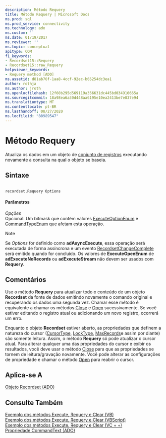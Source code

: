 ```yaml
---
description: Método Requery
title: Método Requery | Microsoft Docs
ms.prod: sql
ms.prod_service: connectivity
ms.technology: ado
ms.custom: ''
ms.date: 01/19/2017
ms.reviewer: ''
ms.topic: conceptual
apitype: COM
f1_keywords:
- Recordset15::Requery
- Recordset15::raw_Requery
helpviewer_keywords:
- Requery method [ADO]
ms.assetid: d81ab76f-1aa8-4ccf-92ec-b65254dc3ea1
author: rothja
ms.author: jroth
ms.openlocfilehash: 12f60b295d569119a356631dc445bd034916665a
ms.sourcegitcommit: 18a98ea6a30d448aa6195e10ea2413be7e837e94
ms.translationtype: MT
ms.contentlocale: pt-BR
ms.lasthandoff: 08/27/2020
ms.locfileid: "88989547"
---
```

# <a name="requery-method"></a>Método Requery
Atualiza os dados em um objeto de [conjunto de registros](./recordset-object-ado.md) executando novamente a consulta na qual o objeto se baseia.  
  
## <a name="syntax"></a>Sintaxe  
  
```  
  
recordset.Requery Options  
```  
  
#### <a name="parameters"></a>Parâmetros  
 *Opções*  
 Opcional. Um bitmask que contém valores [ExecuteOptionEnum](./executeoptionenum.md) e [CommandTypeEnum](./commandtypeenum.md) que afetam esta operação.  
  
> [!NOTE]
>  Se *Options* for definido como **adAsyncExecute**, essa operação será executada de forma assíncrona e um evento [RecordsetChangeComplete](./willchangerecordset-and-recordsetchangecomplete-events-ado.md) será emitido quando for concluído. Os valores de **ExecuteOpenEnum** de **adExecuteNoRecords** ou **adExecuteStream** não devem ser usados com **Requery**.  
  
## <a name="remarks"></a>Comentários  
 Use o método **Requery** para atualizar todo o conteúdo de um objeto **Recordset** da fonte de dados emitindo novamente o comando original e recuperando os dados uma segunda vez. Chamar esse método é equivalente a chamar os métodos [Close](./close-method-ado.md) e [Open](./open-method-ado-recordset.md) sucessivamente. Se você estiver editando o registro atual ou adicionando um novo registro, ocorrerá um erro.  
  
 Enquanto o objeto **Recordset** estiver aberto, as propriedades que definem a natureza do cursor ([CursorType](./cursortype-property-ado.md), [LockType](./locktype-property-ado.md), [MaxRecords](./maxrecords-property-ado.md)e assim por diante) são somente leitura. Assim, o método **Requery** só pode atualizar o cursor atual. Para alterar qualquer uma das propriedades do cursor e exibir os resultados, você deve usar o método [Close](./close-method-ado.md) para que as propriedades se tornem de leitura/gravação novamente. Você pode alterar as configurações de propriedade e chamar o método [Open](./open-method-ado-recordset.md) para reabrir o cursor.  
  
## <a name="applies-to"></a>Aplica-se A  
 [Objeto Recordset (ADO)](./recordset-object-ado.md)  
  
## <a name="see-also"></a>Consulte Também  
 [Exemplo dos métodos Execute, Requery e Clear (VB)](./execute-requery-and-clear-methods-example-vb.md)   
 [Exemplo dos métodos Execute, Requery e Clear (VBScript)](./execute-requery-and-clear-methods-example-vbscript.md)   
 [Exemplo dos métodos Execute, Requery e Clear (VC + +)](./execute-requery-and-clear-methods-example-vc.md)   
 [Propriedade CommandText (ADO)](./commandtext-property-ado.md)